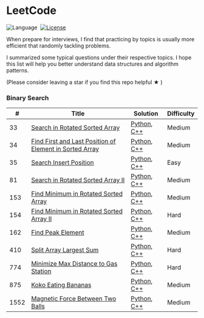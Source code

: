LeetCode
========

![Language](https://img.shields.io/badge/language-Python%20%2F%20Modern%20C++-orange.svg)&nbsp;
[![License](https://img.shields.io/badge/license-MIT-blue.svg)](./LICENSE.md)

When prepare for interviews, I find that practicing by topics is usually more efficient that randomly tackling problems.

I summarized some typical questions under their respective topics. I hope this list will help you better understand data structures and algorithm patterns.

(Please consider leaving a star if you find this repo helpful &#9733; )



### Binary Search


| #    | Title                                                        | Solution                                        | Difficulty |
| ---- | ------------------------------------------------------------ | ----------------------------------------------- | ---------- |
| 33   | [Search in Rotated Sorted Array](https://leetcode.com/problems/search-in-rotated-sorted-array/) | [Python](./python/_33.py), [C++](./cpp/_33.cpp) | Medium |
| 34   | [Find First and Last Position of Element in Sorted Array](https://leetcode.com/problems/find-first-and-last-position-of-element-in-sorted-array/) | [Python](./python/_34.py), [C++](./cpp/_34.cpp) | Medium |
| 35   | [Search Insert Position](https://leetcode.com/problems/search-insert-position/) | [Python](./python/_35.py), [C++](./cpp/_35.cpp) | Easy |
| 81   | [ Search in Rotated Sorted Array II](https://leetcode.com/problems/search-in-rotated-sorted-array-ii/) | [Python](./python/_81.py), [C++](./cpp/_81.cpp) | Medium |
| 153   | [Find Minimum in Rotated Sorted Array](https://leetcode.com/problems/find-minimum-in-rotated-sorted-array/) | [Python](./python/_153.py), [C++](./cpp/_153.cpp) | Medium |
| 154   | [Find Minimum in Rotated Sorted Array II](https://leetcode.com/problems/find-minimum-in-rotated-sorted-array-ii/) | [Python](./python/_154.py), [C++](./cpp/_154.cpp) | Hard |
| 162   | [Find Peak Element](https://leetcode.com/problems/find-peak-element/) | [Python](./python/_162.py), [C++](./cpp/_162.cpp) | Medium |
| 410   | [Split Array Largest Sum](https://leetcode.com/problems/split-array-largest-sum/) | [Python](./python/_410.py), [C++](./cpp/_410.cpp) | Hard |
| 774   | [Minimize Max Distance to Gas Station](https://leetcode.com/problems/minimize-max-distance-to-gas-station/) | [Python](./python/_774.py), [C++](./cpp/_774.cpp) | Hard |
| 875   | [Koko Eating Bananas](https://leetcode.com/problems/koko-eating-bananas/) | [Python](./python/_875.py), [C++](./cpp/_875.cpp) | Medium |
| 1552   | [Magnetic Force Between Two Balls](https://leetcode.com/problems/magnetic-force-between-two-balls/) | [Python](./python/_1552.py), [C++](./cpp/_1552.cpp) | Medium |





